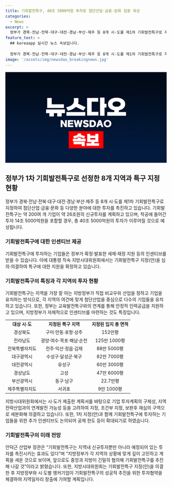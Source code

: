 ```yaml
---
title: 기회발전특구, 40조 5000억원 투자로 첨단산업·금융·문화 집중 육성
categories:
  - News
excerpt: >
  정부가 경북·전남·전북·대구·대전·경남·부산·제주 등 8개 시·도를 제1차 기회발전특구로 지정하여 첨단산업·금융·문화 등의 투자를 촉진하고 있는 가운데, 약 200여개 기업이 26조원의 신규투자를 계획 중이며, 이로써 40조 5000억원의 투자가 예상된다. 특구에 투자하는 기업들에게는 세제·재정 지원 등의 인센티브가 제공될 예정이며, 이를 통해 지역 경제와 일자리 창출을 촉진할 것으로 기대된다. 이 외에도 각 지역의 특화산업과 맞춤형 기업유치 활동 등을 통해 기회발전특구가 진행되고 있는 것으로 알려졌다.
feature_text: >
  ## koreaapp 실시간 뉴스 속보입니다.

  정부가 경북·전남·전북·대구·대전·경남·부산·제주 등 8개 시·도를 제1차 기회발전특구로 지정하여 첨단산업·금융·문화 등의 투자를 촉진하고 있는 가운데, 약 200여개 기업이 26조원의 신규투자를 계획 중이며, 이로써 40조 5000억원의 투자가 예상된다. 특구에 투자하는 기업들에게는 세제·재정 지원 등의 인센티브가 제공될 예정이며, 이를 통해 지역 경제와 일자리 창출을 촉진할 것으로 기대된다. 이 외에도 각 지역의 특화산업과 맞춤형 기업유치 활동 등을 통해 기회발전특구가 진행되고 있는 것으로 알려졌다.
image: '/assets/img/newsdao_breakingnews.jpg'
---
```


<p><img src="/assets/img/newsdao_breakingnews.jpg" alt="koreaapp 속보" /></p>

<h2 data-ke-size="size26">정부가 1차 기회발전특구로 선정한 8개 지역과 특구 지정 현황</h2>

<p data-ke-size="size16">정부가 경북·전남·전북·대구·대전·경남·부산·제주 등 8개 시·도를 제1차 기회발전특구로 지정하여 첨단산업·금융·문화 등 다양한 분야에 대한 투자를 촉진하고 있습니다. 기회발전특구는 약 200여 개 기업이 약 26조원의 신규투자를 계획하고 있으며, 착공에 들어간 투자 14조 5000억원을 포함할 경우, 총 40조 5000억원의 투자가 이루어질 것으로 예상됩니다.</p>

<h3 data-ke-size="size24">기회발전특구에 대한 인센티브 제공</h3>

<p data-ke-size="size16">기회발전특구에 투자하는 기업들은 정부가 확정·발표한 세제·재정 지원 등의 인센티브를 받을 수 있습니다. 이에 대통령 직속 지방시대위원회에서는 기회발전특구 지정(안)을 심의·의결하여 특구에 대한 지원을 확정하고 있습니다.</p>

<h3 data-ke-size="size24">기회발전특구의 특징과 각 지역의 투자 현황</h3>

<p data-ke-size="size16">기회발전특구는 지역을 가장 잘 아는 지방정부가 직접 비교우위 산업을 정하고 기업을 유치하는 방식으로, 각 지역의 여건에 맞게 첨단산업을 중심으로 다수의 기업들을 유치하고 있습니다. 또한, 정부는 교육발전특구와의 연계를 통해 안정적 인력공급을 지원하고 있으며, 지방정부가 자체적으로 인센티브를 마련하는 것도 특징입니다.</p>

<table>
    <tr>
        <td style="text-align: center; height: 17px;"><b>대상 시·도</b></td>
        <td style="text-align: center; height: 17px;"><b>지정된 특구 지역</b></td>
        <td style="text-align: center; height: 17px;"><b>지정된 입지 총 면적</b></td>
    </tr>
    <tr>
        <td style="text-align: center; height: 17px;">경상북도</td>
        <td style="text-align: center; height: 17px;">구미·안동·포항·상주</td>
        <td style="text-align: center; height: 17px;">152만평</td>
    </tr>
    <tr>
        <td style="text-align: center; height: 17px;">전라남도</td>
        <td style="text-align: center; height: 17px;">광양·여수·목포·해남·순천</td>
        <td style="text-align: center; height: 17px;">125만 1000평</td>
    </tr>
    <tr>
        <td style="text-align: center; height: 17px;">전북특별자치도</td>
        <td style="text-align: center; height: 17px;">전주·익산·정읍·김제</td>
        <td style="text-align: center; height: 17px;">88만 5000평</td>
    </tr>
    <tr>
        <td style="text-align: center; height: 17px;">대구광역시</td>
        <td style="text-align: center; height: 17px;">수성구·달성군·북구</td>
        <td style="text-align: center; height: 17px;">82만 7000평</td>
    </tr>
    <tr>
        <td style="text-align: center; height: 17px;">대전광역시</td>
        <td style="text-align: center; height: 17px;">유성구</td>
        <td style="text-align: center; height: 17px;">60만 3000평</td>
    </tr>
    <tr>
        <td style="text-align: center; height: 17px;">경상남도</td>
        <td style="text-align: center; height: 17px;">고성</td>
        <td style="text-align: center; height: 17px;">47만 6000평</td>
    </tr>
    <tr>
        <td style="text-align: center; height: 17px;">부산광역시</td>
        <td style="text-align: center; height: 17px;">동구·남구</td>
        <td style="text-align: center; height: 17px;">22.7만평</td>
    </tr>
    <tr>
        <td style="text-align: center; height: 17px;">제주특별자치도</td>
        <td style="text-align: center; height: 17px;">서귀포</td>
        <td style="text-align: center; height: 17px;">9만 1000평</td>
    </tr>
</table>

<p data-ke-size="size16">지방시대위원회에서는 시·도가 제출한 계획서를 바탕으로 기업 투자계획의 구체성, 지역 전략산업과의 연계발전 가능성 등을 고려하여 지정, 조건부 지정, 보완후 재심의 구역으로 세분화해 의결하고 있습니다. 또한, 1차 지정(안)과 함께 기회발전특구에 투자하는 기업들을 위한 추가 인센티브도 논의되어 공제 한도 등이 확대되기로 하였습니다.</p>

<h3 data-ke-size="size24">기회발전특구의 미래 전망</h3>

<p data-ke-size="size16">안덕근 산업부 장관은 “기회발전특구는 지역내 신규투자뿐만 아니라 예정되어 있는 투자를 촉진시키는 효과도 있다”며 “지방정부가 각 지역의 상황에 맞게 깊이 고민하고 계획을 세운 것으로 보이며, 앞으로도 중앙과 지방이 긴밀히 협의해 기회발전특구를 추진해 나갈 것”이라고 밝혔습니다. 또한, 지방시대위원회는 기회발전특구 지정(안)을 의결한 후 지방정부와 시·도별 앵커기업이 기회발전특구의 성공적 추진을 위한 투자협약을 체결하여 지역일자리 창출에 기여할 계획입니다.</p>


